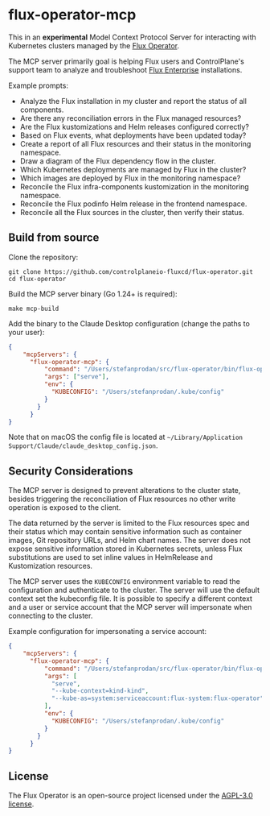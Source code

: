 # flux-operator-mcp

This in an **experimental** Model Context Protocol Server for interacting with
Kubernetes clusters managed by the [Flux Operator](https://fluxcd.control-plane.io/operator/).

The MCP server primarily goal is helping Flux users and ControlPlane's support team to analyze and
troubleshoot [Flux Enterprise](https://fluxcd.control-plane.io/distribution/) installations.

Example prompts:

- Analyze the Flux installation in my cluster and report the status of all components.
- Are there any reconciliation errors in the Flux managed resources?
- Are the Flux kustomizations and Helm releases configured correctly?
- Based on Flux events, what deployments have been updated today?
- Create a report of all Flux resources and their status in the monitoring namespace.
- Draw a diagram of the Flux dependency flow in the cluster.
- Which Kubernetes deployments are managed by Flux in the cluster?
- Which images are deployed by Flux in the monitoring namespace?
- Reconcile the Flux infra-components kustomization in the monitoring namespace.
- Reconcile the Flux podinfo Helm release in the frontend namespace.
- Reconcile all the Flux sources in the cluster, then verify their status.

## Build from source

Clone the repository:

```shell
git clone https://github.com/controlplaneio-fluxcd/flux-operator.git
cd flux-operator
```

Build the MCP server binary (Go 1.24+ is required):

```shell
make mcp-build
```

Add the binary to the Claude Desktop configuration (change the paths to your user):

```json
{
    "mcpServers": {
      "flux-operator-mcp": {
          "command": "/Users/stefanprodan/src/flux-operator/bin/flux-operator-mcp",
          "args": ["serve"],
          "env": {
            "KUBECONFIG": "/Users/stefanprodan/.kube/config"
          }
        }
      }
}
```

Note that on macOS the config file is located at `~/Library/Application Support/Claude/claude_desktop_config.json`.

## Security Considerations

The MCP server is designed to prevent alterations to the cluster state, besides triggering
the reconciliation of Flux resources no other write operation is exposed to the client.

The data returned by the server is limited to the Flux resources spec and their status which
may contain sensitive information such as container images, Git repository URLs, and Helm chart names.
The server does not expose sensitive information stored in Kubernetes secrets,
unless Flux substitutions are used to set inline values in HelmRelease and Kustomization resources.

The MCP server uses the `KUBECONFIG` environment variable to read the configuration and 
authenticate to the cluster. The server will use the default context set the kubeconfig file.
It is possible to specify a different context and a user or service account that the MCP server
will impersonate when connecting to the cluster.

Example configuration for impersonating a service account:

```json
{
    "mcpServers": {
      "flux-operator-mcp": {
          "command": "/Users/stefanprodan/src/flux-operator/bin/flux-operator-mcp",
          "args": [
            "serve",
            "--kube-context=kind-kind",
            "--kube-as=system:serviceaccount:flux-system:flux-operator"
          ],
          "env": {
            "KUBECONFIG": "/Users/stefanprodan/.kube/config"
          }
        }
      }
}
```

## License

The Flux Operator is an open-source project licensed under the
[AGPL-3.0 license](https://github.com/controlplaneio-fluxcd/flux-operator/blob/main/LICENSE).
